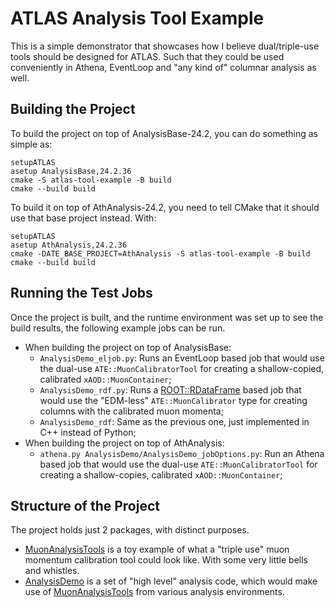 # ATLAS Analysis Tool Example

This is a simple demonstrator that showcases how I believe dual/triple-use
tools should be designed for ATLAS. Such that they could be used conveniently
in Athena, EventLoop and "any kind of" columnar analysis as well.

## Building the Project

To build the project on top of AnalysisBase-24.2, you can do something as simple
as:

```
setupATLAS
asetup AnalysisBase,24.2.36
cmake -S atlas-tool-example -B build
cmake --build build
```

To build it on top of AthAnalysis-24.2, you need to tell CMake that it should
use that base project instead. With:

```
setupATLAS
asetup AthAnalysis,24.2.36
cmake -DATE_BASE_PROJECT=AthAnalysis -S atlas-tool-example -B build
cmake --build build
```

## Running the Test Jobs

Once the project is built, and the runtime environment was set up to see the
build results, the following example jobs can be run.
  - When building the project on top of AnalysisBase:
    * `AnalysisDemo_eljob.py`: Runs an EventLoop based job that would use the
      dual-use `ATE::MuonCalibratorTool` for creating a shallow-copied,
      calibrated `xAOD::MuonContainer`;
    * `AnalysisDemo_rdf.py`: Runs a [ROOT::RDataFrame](https://root.cern/doc/v630/classROOT_1_1RDataFrame.html)
      based job that would use the "EDM-less" `ATE::MuonCalibrator` type for
      creating columns with the calibrated muon momenta;
    * `AnalysisDemo_rdf`: Same as the previous one, just implemented in C\+\+
      instead of Python;
  - When building the project on top of AthAnalysis:
    * `athena.py AnalysisDemo/AnalysisDemo_jobOptions.py`: Run an Athena based
      job that would use the dual-use `ATE::MuonCalibratorTool` for creating a
      shallow-copies, calibrated `xAOD::MuonContainer`;

## Structure of the Project

The project holds just 2 packages, with distinct purposes.
  - [MuonAnalysisTools](MuonAnalysisTools/) is a toy example of what a
    "triple use" muon momentum calibration tool could look like. With some
    very little bells and whistles.
  - [AnalysisDemo](AnalysisDemo/) is a set of "high level" analysis code, which
    would make use of [MuonAnalysisTools](MuonAnalysisTools/) from various
    analysis environments.
